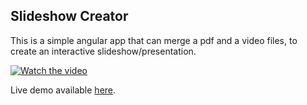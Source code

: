 ## Slideshow Creator
This is a simple angular app that can merge a pdf and a video files, to create an interactive slideshow/presentation.

[![Watch the video](https://i9.ytimg.com/vi/2IR1NaKG6WA/mq1.jpg?sqp=CJj8-_kF&rs=AOn4CLA58XsL7iLO915v1wBSju2axmQ15w)](https://youtu.be/2IR1NaKG6WA)

Live demo available [here](https://cooee-demo-editor.herokuapp.com/).
